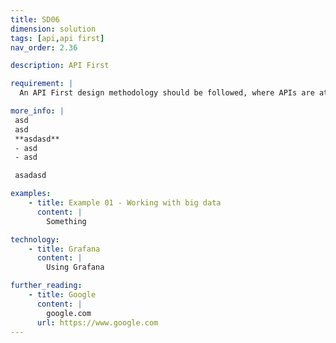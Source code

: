 ```yaml
---
title: SD06
dimension: solution
tags: [api,api first]
nav_order: 2.36

description: API First

requirement: |
  An API First design methodology should be followed, where APIs are at the forefront of the design process, functionality and data is exposed via APIs and the needs of the API consumer have been considered.

more_info: |
 asd
 asd
 **asdasd**
 - asd 
 - asd

 asadasd

examples: 
    - title: Example 01 - Working with big data
      content: |
        Something

technology:
    - title: Grafana
      content: |
        Using Grafana

further_reading:
    - title: Google
      content: |
        google.com
      url: https://www.google.com
---
```

